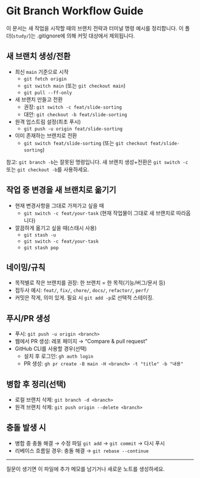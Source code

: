 # Git Branch Workflow Guide

이 문서는 새 작업을 시작할 때의 브랜치 전략과 터미널 명령 예시를 정리합니다. 이 폴더(`study/`)는 .gitignore에 의해 커밋 대상에서 제외됩니다.

## 새 브랜치 생성/전환

- 최신 `main` 기준으로 시작
  - `git fetch origin`
  - `git switch main`  (또는 `git checkout main`)
  - `git pull --ff-only`
- 새 브랜치 만들고 전환
  - 권장: `git switch -c feat/slide-sorting`
  - 대안: `git checkout -b feat/slide-sorting`
- 원격 업스트림 설정(최초 푸시)
  - `git push -u origin feat/slide-sorting`
- 이미 존재하는 브랜치로 전환
  - `git switch feat/slide-sorting` (또는 `git checkout feat/slide-sorting`)

참고: `git branch -b`는 잘못된 명령입니다. 새 브랜치 생성+전환은 `git switch -c` 또는 `git checkout -b`를 사용하세요.

## 작업 중 변경을 새 브랜치로 옮기기

- 현재 변경사항을 그대로 가져가고 싶을 때
  - `git switch -c feat/your-task` (현재 작업물이 그대로 새 브랜치로 따라옵니다)
- 깔끔하게 옮기고 싶을 때(스태시 사용)
  - `git stash -u`
  - `git switch -c feat/your-task`
  - `git stash pop`

## 네이밍/규칙

- 목적별로 작은 브랜치를 권장: 한 브랜치 = 한 목적(기능/버그/문서 등)
- 접두사 예시: `feat/`, `fix/`, `chore/`, `docs/`, `refactor/`, `perf/`
- 커밋은 작게, 의미 있게. 필요 시 `git add -p`로 선택적 스테이징.

## 푸시/PR 생성

- 푸시: `git push -u origin <branch>`
- 웹에서 PR 생성: 레포 페이지 → “Compare & pull request”
- GitHub CLI를 사용할 경우(선택)
  - 설치 후 로그인: `gh auth login`
  - PR 생성: `gh pr create -B main -H <branch> -t "title" -b "내용"`

## 병합 후 정리(선택)

- 로컬 브랜치 삭제: `git branch -d <branch>`
- 원격 브랜치 삭제: `git push origin --delete <branch>`

## 충돌 발생 시

- 병합 중 충돌 해결 → 수정 파일 `git add` → `git commit` → 다시 푸시
- 리베이스 흐름일 경우: 충돌 해결 → `git rebase --continue`

---

질문이 생기면 이 파일에 추가 메모를 남기거나 새로운 노트를 생성하세요.

